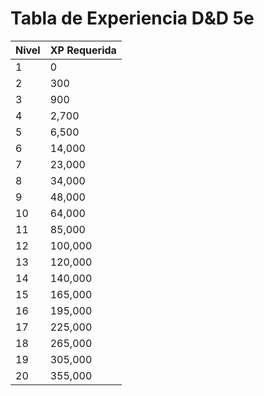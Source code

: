 # Tabla de Experiencia D&D 5e

| Nivel | XP Requerida |
| ----- | ------------ |
| 1     | 0            |
| 2     | 300          |
| 3     | 900          |
| 4     | 2,700        |
| 5     | 6,500        |
| 6     | 14,000       |
| 7     | 23,000       |
| 8     | 34,000       |
| 9     | 48,000       |
| 10    | 64,000       |
| 11    | 85,000       |
| 12    | 100,000      |
| 13    | 120,000      |
| 14    | 140,000      |
| 15    | 165,000      |
| 16    | 195,000      |
| 17    | 225,000      |
| 18    | 265,000      |
| 19    | 305,000      |
| 20    | 355,000      |